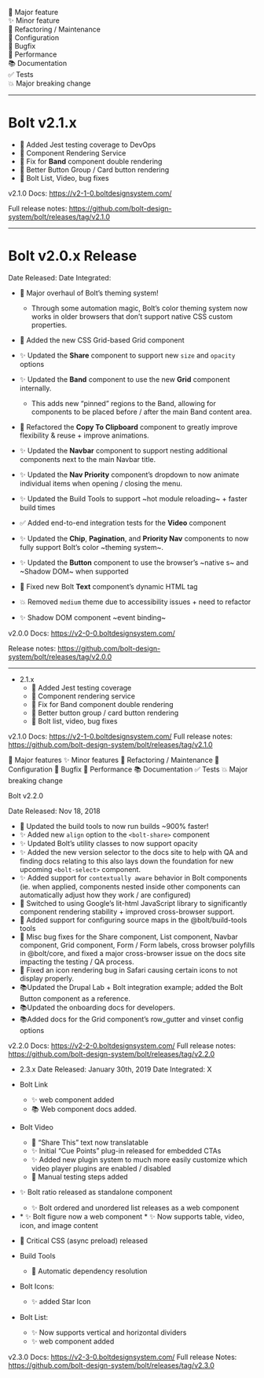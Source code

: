 🎉 Major feature <br>
✨ Minor feature <br>
🔨 Refactoring / Maintenance <br>
🔧 Configuration <br>
🐛 Bugfix <br>
🐎 Performance <br>
📚 Documentation <br>
✅ Tests <br>
💥 Major breaking change <br>

---

# Bolt v2.1.x
* 🎉 Added Jest testing coverage to DevOps
* 🎉 Component Rendering Service
* 🐛 Fix for **Band** component double rendering
* 🐛 Better Button Group / Card button rendering
* 🐛 Bolt List, Video, bug fixes

v2.1.0 Docs: https://v2-1-0.boltdesignsystem.com/ 

Full release notes: https://github.com/bolt-design-system/bolt/releases/tag/v2.1.0 

---

# Bolt v2.0.x Release
Date Released:
Date Integrated:

* 🎉 Major overhaul of Bolt’s theming system! 
    * Through some automation magic, Bolt’s color theming system now works in older browsers that don’t support native CSS custom properties.
* 🎉 Added the new CSS Grid-based Grid component

* ✨ Updated the **Share** component to support new `size` and `opacity` options
* ✨ Updated the **Band** component to use the new **Grid** component internally. 
	* This adds new “pinned” regions to the Band, allowing for components to be placed before / after the main Band content area.
* 🔨 Refactored the **Copy To Clipboard** component to greatly improve flexibility & reuse + improve animations.
* ✨ Updated the **Navbar** component to support nesting additional components next to the main Navbar title.
* ✨ Updated the **Nav Priority** component’s dropdown to now animate individual items when opening / closing the menu.
* ✨ Updated the Build Tools to support ~hot module reloading~ + faster build times
* ✅ Added end-to-end integration tests for the **Video** component
* ✨ Updated the **Chip**, **Pagination**, and **Priority Nav** components to now fully support Bolt’s color ~theming system~.
* ✨ Updated the **Button** component to use the browser’s ~native <slot>s~ and ~Shadow DOM~ when supported
* 🐛 Fixed new Bolt **Text** component’s dynamic HTML tag
* 💥 Removed `medium` theme due to accessibility issues + need to refactor
* ✨ Shadow DOM component ~event binding~

v2.0.0 Docs: https://v2-0-0.boltdesignsystem.com/ 

Release notes: https://github.com/bolt-design-system/bolt/releases/tag/v2.0.0 

---

* 2.1.x
    * 🎉 Added Jest testing coverage
    * 🎉 Component rendering service
    * 🐛 Fix for Band component double rendering
    * 🐛 Better button group / card button rendering
    * 🐛 Bolt list, video, bug fixes

v2.1.0 Docs: https://v2-1-0.boltdesignsystem.com/ 
Full release notes: https://github.com/bolt-design-system/bolt/releases/tag/v2.1.0 

🎉 Major features 
✨ Minor features
🔨 Refactoring / Maintenance
🔧 Configuration
🐛 Bugfix
🐎 Performance
📚 Documentation
✅ Tests
💥 Major breaking change

Bolt v2.2.0

Date Released: Nov 18, 2018

* 🐎 Updated the build tools to now run builds ~900% faster!
* ✨ Added new `align` option to the `<bolt-share>` component
* ✨ Updated Bolt’s utility classes to now support opacity 
* ✨ Added the new version selector to the docs site to help with QA and finding docs relating to  this also lays down the foundation for new upcoming `<bolt-select>` component.
* ✨ Added support for `contextually aware` behavior in Bolt components (ie. when applied, components nested inside other components can automatically adjust how they work / are configured)
* 🔨 Switched to using Google’s lit-html JavaScript library to significantly component rendering stability + improved cross-browser support.
* 🔧 Added support for configuring source maps in the @bolt/build-tools tools
* 🐛 Misc bug fixes for the Share component, List component, Navbar component, Grid component, Form / Form labels, cross browser polyfills in @bolt/core, and fixed a major cross-browser issue on the docs site impacting the testing / QA process.
* 🐛 Fixed an icon rendering bug in Safari causing certain icons to not display properly.
* 📚Updated the Drupal Lab + Bolt integration example; added the Bolt Button component as a reference.
* 📚Updated the onboarding docs for developers.
* 📚Added docs for the Grid component’s row_gutter and vinset config options

v2.2.0 Docs: https://v2-2-0.boltdesignsystem.com/ 
Full release notes: https://github.com/bolt-design-system/bolt/releases/tag/v2.2.0 


* 2.3.x
Date Released: January 30th, 2019
Date Integrated: X

* Bolt Link
  * ✨ <bolt-link> web component added
  * 📚 Web component docs added.
* Bolt Video
  * 🐛 “Share This” text now translatable
  * ✨ Initial “Cue Points” plug-in released for embedded CTAs
  * ✨ Added new plugin system to much more easily customize which video player plugins are enabled / disabled
  * 🚨 Manual testing steps added
* ✨ Bolt ratio released as standalone component
  * ✨ Bolt ordered and unordered list releases as a web component
* <bolt-figure>
  * ✨ Bolt figure now a web component
  * ✨ Now supports table, video, icon, and image content
* 🎉 Critical CSS (async preload) released
* Build Tools
  * 🎉 Automatic dependency resolution
* Bolt Icons: 
  * ✨ added Star Icon
* Bolt List: 
  * ✨ Now supports vertical and horizontal dividers
  * ✨<bolt-list> web component added

v2.3.0 Docs: https://v2-3-0.boltdesignsystem.com/ 
Full release Notes: https://github.com/bolt-design-system/bolt/releases/tag/v2.3.0 
